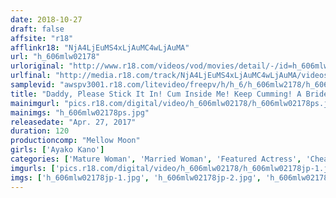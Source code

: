 ```yaml
---
date: 2018-10-27
draft: false
affsite: "r18"
afflinkr18: "NjA4LjEuMS4xLjAuMC4wLjAuMA"
url: "h_606mlw02178"
urloriginal: "http://www.r18.com/videos/vod/movies/detail/-/id=h_606mlw02178"
urlfinal: "http://media.r18.com/track/NjA4LjEuMS4xLjAuMC4wLjAuMA/videos/vod/movies/detail/-/id=h_606mlw02178"
samplevid: "awspv3001.r18.com/litevideo/freepv/h/h_6/h_606mlw2178/h_606mlw2178_dmb_w.mp4"
title: "Daddy, Please Stick It In! Cum Inside Me! Keep Cumming! A Bride Who Got Fucked By Her Father-In-Law Ayako Kano"
mainimgurl: "pics.r18.com/digital/video/h_606mlw02178/h_606mlw02178ps.jpg"
mainimgs: "h_606mlw02178ps.jpg"
releasedate: "Apr. 27, 2017"
duration: 120
productioncomp: "Mellow Moon"
girls: ['Ayako Kano']
categories: ['Mature Woman', 'Married Woman', 'Featured Actress', 'Cheating Wife', 'Drama', 'Creampie', 'Masturbation', 'Hi-Def']
imgurls: ['pics.r18.com/digital/video/h_606mlw02178/h_606mlw02178jp-1.jpg', 'pics.r18.com/digital/video/h_606mlw02178/h_606mlw02178jp-2.jpg', 'pics.r18.com/digital/video/h_606mlw02178/h_606mlw02178jp-3.jpg', 'pics.r18.com/digital/video/h_606mlw02178/h_606mlw02178jp-4.jpg', 'pics.r18.com/digital/video/h_606mlw02178/h_606mlw02178jp-5.jpg', 'pics.r18.com/digital/video/h_606mlw02178/h_606mlw02178jp-6.jpg', 'pics.r18.com/digital/video/h_606mlw02178/h_606mlw02178jp-7.jpg', 'pics.r18.com/digital/video/h_606mlw02178/h_606mlw02178jp-8.jpg', 'pics.r18.com/digital/video/h_606mlw02178/h_606mlw02178jp-9.jpg', 'pics.r18.com/digital/video/h_606mlw02178/h_606mlw02178jp-10.jpg', 'pics.r18.com/digital/video/h_606mlw02178/h_606mlw02178jp-11.jpg', 'pics.r18.com/digital/video/h_606mlw02178/h_606mlw02178jp-12.jpg', 'pics.r18.com/digital/video/h_606mlw02178/h_606mlw02178jp-13.jpg', 'pics.r18.com/digital/video/h_606mlw02178/h_606mlw02178jp-14.jpg', 'pics.r18.com/digital/video/h_606mlw02178/h_606mlw02178jp-15.jpg', 'pics.r18.com/digital/video/h_606mlw02178/h_606mlw02178jp-16.jpg', 'pics.r18.com/digital/video/h_606mlw02178/h_606mlw02178jp-17.jpg', 'pics.r18.com/digital/video/h_606mlw02178/h_606mlw02178jp-18.jpg', 'pics.r18.com/digital/video/h_606mlw02178/h_606mlw02178jp-19.jpg', 'pics.r18.com/digital/video/h_606mlw02178/h_606mlw02178jp-20.jpg']
imgs: ['h_606mlw02178jp-1.jpg', 'h_606mlw02178jp-2.jpg', 'h_606mlw02178jp-3.jpg', 'h_606mlw02178jp-4.jpg', 'h_606mlw02178jp-5.jpg', 'h_606mlw02178jp-6.jpg', 'h_606mlw02178jp-7.jpg', 'h_606mlw02178jp-8.jpg', 'h_606mlw02178jp-9.jpg', 'h_606mlw02178jp-10.jpg', 'h_606mlw02178jp-11.jpg', 'h_606mlw02178jp-12.jpg', 'h_606mlw02178jp-13.jpg', 'h_606mlw02178jp-14.jpg', 'h_606mlw02178jp-15.jpg', 'h_606mlw02178jp-16.jpg', 'h_606mlw02178jp-17.jpg', 'h_606mlw02178jp-18.jpg', 'h_606mlw02178jp-19.jpg', 'h_606mlw02178jp-20.jpg']
---
```

